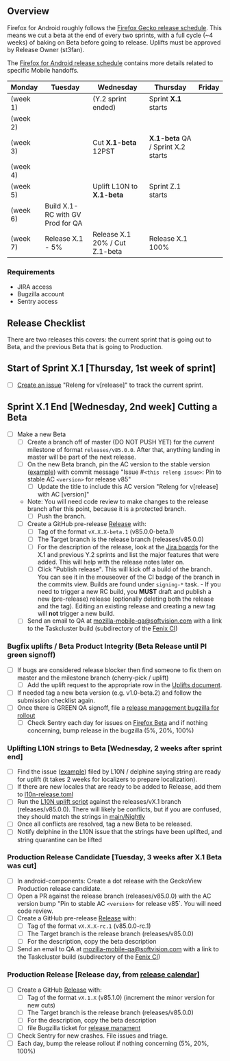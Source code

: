 ## Overview ##

Firefox for Android roughly follows the [Firefox Gecko release schedule](https://wiki.mozilla.org/Release_Management/Calendar#Calendars).
This means we cut a beta at the end of every two sprints, with a full cycle (~4 weeks) of baking on Beta before going to release. Uplifts must be approved by Release Owner (st3fan).

The [Firefox for Android release schedule](https://docs.google.com/spreadsheets/d/1HotjliSCGOp2nTkfXrxv8qYcurNpkqLWBKbbId6ovTY/edit#gid=0) contains more details related to specific Mobile handoffs.

| Monday          | Tuesday                   | Wednesday                      | Thursday          | Friday          |
|-----------------|---------------------------|--------------------------------|-------------------|-----------------|
| (week 1)        |                           | (Y.2 sprint ended)             |Sprint **X.1** starts |              |
| (week 2)        |                           |                                |                   |                 |
| (week 3)        |                           | Cut **X.1-beta** 12PST         | **X.1-beta** QA / Sprint X.2 starts ||
| (week 4)        |                           |                                |                   |                 |
| (week 5)        |                           | Uplift L10N to **X.1-beta**    | Sprint Z.1 starts |                 |
| (week 6)        | Build X.1-RC with GV Prod for QA |                         |                   |                 |
| (week 7)        | Release X.1 - 5%          | Release X.1 20% / Cut Z.1-beta | Release X.1 100%  |                 |

### Requirements
- JIRA access
- Bugzilla account
- Sentry access

## Release Checklist
There are two releases this covers: the current sprint that is going out to Beta, and the previous Beta that is going to Production.

## Start of Sprint X.1 [Thursday, 1st week of sprint]
- [ ] [Create an issue](https://github.com/mozilla-mobile/fenix/issues/new?template=release_checklist.md&title=Releng+for+) "Releng for v[release]" to track the current sprint.

## Sprint X.1 End [Wednesday, 2nd week] Cutting a Beta 
- [ ] Make a new Beta
    - [ ] Create a branch off of master (DO NOT PUSH YET) for the *current* milestone of format `releases/v85.0.0`.  After that, anything landing in master will be part of the next release.
    - [ ] On the new Beta branch, pin the AC version to the stable version ([example](https://github.com/mozilla-mobile/fenix/commit/e413da29f6a7a7d4a765817a9cd5687abbf27619)) with commit message "Issue #`<this releng issue>`: Pin to stable AC `<version>` for release v85"
        - [ ] Update the title to include this AC version "Releng for v[release] with AC [version]"
    - Note: You will need code review to make changes to the release branch after this point, because it is a protected branch.
        - [ ] Push the branch.

    - [ ] Create a GitHub pre-release [Release](https://github.com/mozilla-mobile/fenix/releases) with:
        - [ ] Tag of the format `vX.X.X-beta.1` (v85.0.0-beta.1)
        - [ ] The Target branch is the release branch (releases/v85.0.0)
        - [ ] For the description of the release, look at the [Jira boards](https://jira.mozilla.com/secure/RapidBoard.jspa?rapidView=299&projectKey=FNX&view=reporting&chart=sprintRetrospective&sprint=883) for the X.1 and previous Y.2 sprints and list the major features that were added. This will help with the release notes later on.
        - [ ] Click "Publish release". This will kick off a build of the branch. You can see it in the mouseover of the CI badge of the branch in the commits view. Builds are found under `signing-*` task.
                - If you need to trigger a new RC build, you **MUST** draft and publish a new (pre-release) release (optionally deleting both the release and the tag). Editing an existing release and creating a new tag will **not** trigger a new build.
    - [ ] Send an email to QA at mozilla-mobile-qa@softvision.com with a link to the Taskcluster build (subdirectory of the [Fenix CI](https://firefox-ci-tc.services.mozilla.com/tasks/index/mobile.v2.fenix.beta))

### Bugfix uplifts / Beta Product Integrity (Beta Release until PI green signoff)
- [ ] If bugs are considered release blocker then find someone to fix them on master and the milestone branch (cherry-pick / uplift)
    - [ ] Add the uplift request to the appropriate row in the [Uplifts document](https://docs.google.com/spreadsheets/d/1qIvHpcQ3BqJtlzV5T4M1MhbWVxkNiG-ToeYnWEBW4-I/edit#gid=0).
- [ ] If needed tag a new beta version (e.g. v1.0-beta.2) and follow the submission checklist again.
- [ ] Once there is GREEN QA signoff, file a [release management bugzilla for rollout](https://bugzilla.mozilla.org/show_bug.cgi?id=1664366)
    - [ ] Check Sentry each day for issues on [Firefox Beta](https://sentry.prod.mozaws.net/operations/firefox-beta/) and if nothing concerning, bump release in the bugzilla (5%, 20%, 100%)

### Uplifting L10N strings to Beta [Wednesday, 2 weeks after sprint end]
- [ ] Find the issue ([example](https://github.com/mozilla-mobile/fenix/issues/16381)) filed by L10N / delphine saying string are ready for uplift (it takes 2 weeks for localizers to prepare localization).
- [ ] If there are new locales that are ready to be added to Release, add them to [l10n-release.toml](https://github.com/mozilla-mobile/fenix/blob/master/l10n-release.toml)
- [ ] Run the [L10N uplift script](https://github.com/mozilla-mobile/fenix/blob/master/l10n-uplift.py) against the releases/vX.1 branch (releases/v85.0.0). There will likely be conflicts, but if you are confused, they should match the strings in [main/Nightly](https://github.com/mozilla-mobile/fenix/tree/master/app/src/main/res)
- [ ] Once all conflicts are resolved, tag a new Beta to be released.
- [ ] Notify delphine in the L10N issue that the strings have been uplifted, and string quarantine can be lifted

### Production Release Candidate [Tuesday, 3 weeks after X.1 Beta was cut]
- [ ] In android-components: Create a dot release with the GeckoView Production release candidate.
- [ ] Open a PR against the release branch (releases/v85.0.0) with the AC version bump "Pin to stable AC `<version>` for release v85`. You will need code review.
- [ ] Create a GitHub pre-release [Release](https://github.com/mozilla-mobile/fenix/releases) with:
    - [ ] Tag of the format `vX.X.X-rc.1` (v85.0.0-rc.1)
    - [ ] The Target branch is the release branch (releases/v85.0.0)
    - [ ] For the description, copy the beta description
- [ ] Send an email to QA at mozilla-mobile-qa@softvision.com with a link to the Taskcluster build (subdirectory of the [Fenix CI](https://firefox-ci-tc.services.mozilla.com/tasks/index/mobile.v2.fenix.release))

### Production Release [Release day, from [release calendar](https://docs.google.com/spreadsheets/d/1HotjliSCGOp2nTkfXrxv8qYcurNpkqLWBKbbId6ovTY/edit#gid=0)]
- [ ] Create a GitHub [Release](https://github.com/mozilla-mobile/fenix/releases) with:
    - [ ] Tag of the format `vX.1.X` (v85.1.0) (increment the minor version for new cuts)
    - [ ] The Target branch is the release branch (releases/v85.0.0)
    - [ ] For the description, copy the beta description
    - [ ] file Bugzilla ticket for [release manament](https://bugzilla.mozilla.org/show_bug.cgi?id=1672212)

- [ ] Check Sentry for new crashes. File issues and triage.
- [ ] Each day, bump the release rollout if nothing concerning (5%, 20%, 100%)
